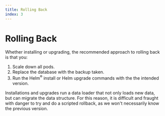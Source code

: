 ```yaml
---
title: Rolling Back
index: 3
---
```


# Rolling Back

Whether installing or upgrading, the recommended approach to rolling back is that you: 

1. Scale down all pods.
2. Replace the database with the backup taken.
3. Run the Helm<sup>®</sup> install or Helm upgrade commands with the the intended version.

Installations and upgrades run a data loader that not only loads new data, but can migrate the data structure. For this reason, it is difficult and fraught with danger to try and do a scripted rollback, as we won't necessarily know the previous version.